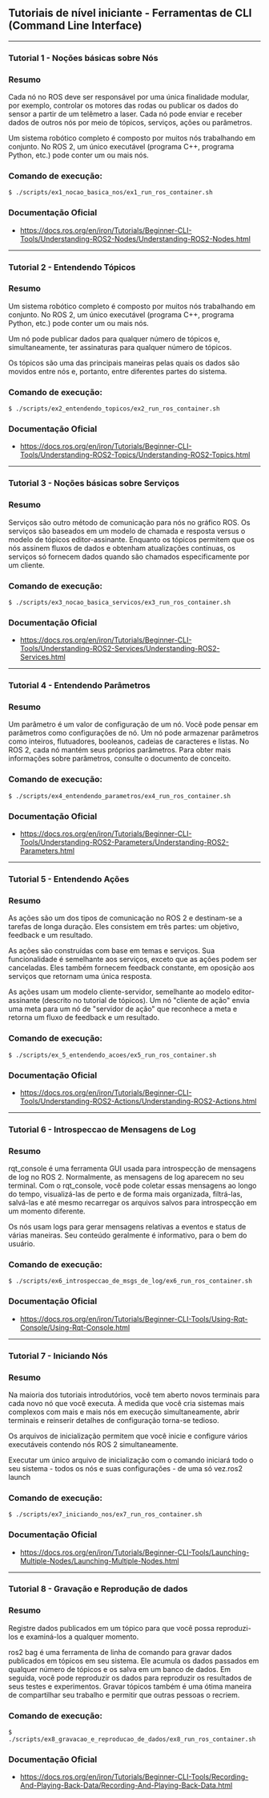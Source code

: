 ## Tutoriais de nível iniciante - Ferramentas de CLI (Command Line Interface)


---------------------------------------------------------------------------------------------------
### Tutorial 1 - Noções básicas sobre Nós

### Resumo
Cada nó no ROS deve ser responsável por uma única finalidade modular, por exemplo, controlar os motores das rodas ou publicar os dados do sensor a partir de um telêmetro a laser. Cada nó pode enviar e receber dados de outros nós por meio de tópicos, serviços, ações ou parâmetros.

Um sistema robótico completo é composto por muitos nós trabalhando em conjunto. No ROS 2, um único executável (programa C++, programa Python, etc.) pode conter um ou mais nós.

### Comando de execução:
    $ ./scripts/ex1_nocao_basica_nos/ex1_run_ros_container.sh

### Documentação Oficial
- https://docs.ros.org/en/iron/Tutorials/Beginner-CLI-Tools/Understanding-ROS2-Nodes/Understanding-ROS2-Nodes.html


---------------------------------------------------------------------------------------------------
### Tutorial 2 - Entendendo Tópicos

### Resumo
Um sistema robótico completo é composto por muitos nós trabalhando em conjunto. No ROS 2, um único executável (programa C++, programa Python, etc.) pode conter um ou mais nós.

Um nó pode publicar dados para qualquer número de tópicos e, simultaneamente, ter assinaturas para qualquer número de tópicos.

Os tópicos são uma das principais maneiras pelas quais os dados são movidos entre nós e, portanto, entre diferentes partes do sistema.

### Comando de execução:
    $ ./scripts/ex2_entendendo_topicos/ex2_run_ros_container.sh

### Documentação Oficial
- https://docs.ros.org/en/iron/Tutorials/Beginner-CLI-Tools/Understanding-ROS2-Topics/Understanding-ROS2-Topics.html


---------------------------------------------------------------------------------------------------
### Tutorial 3 - Noções básicas sobre Serviços

### Resumo
Serviços são outro método de comunicação para nós no gráfico ROS. Os serviços são baseados em um modelo de chamada e resposta versus o modelo de tópicos editor-assinante. Enquanto os tópicos permitem que os nós assinem fluxos de dados e obtenham atualizações contínuas, os serviços só fornecem dados quando são chamados especificamente por um cliente.

### Comando de execução:
    $ ./scripts/ex3_nocao_basica_servicos/ex3_run_ros_container.sh

### Documentação Oficial
- https://docs.ros.org/en/iron/Tutorials/Beginner-CLI-Tools/Understanding-ROS2-Services/Understanding-ROS2-Services.html


---------------------------------------------------------------------------------------------------
### Tutorial 4 - Entendendo Parâmetros

### Resumo
Um parâmetro é um valor de configuração de um nó. Você pode pensar em parâmetros como configurações de nó. Um nó pode armazenar parâmetros como inteiros, flutuadores, booleanos, cadeias de caracteres e listas. No ROS 2, cada nó mantém seus próprios parâmetros. Para obter mais informações sobre parâmetros, consulte o documento de conceito.

### Comando de execução:
    $ ./scripts/ex4_entendendo_parametros/ex4_run_ros_container.sh

### Documentação Oficial
- https://docs.ros.org/en/iron/Tutorials/Beginner-CLI-Tools/Understanding-ROS2-Parameters/Understanding-ROS2-Parameters.html


---------------------------------------------------------------------------------------------------
### Tutorial 5 - Entendendo Ações

### Resumo
As ações são um dos tipos de comunicação no ROS 2 e destinam-se a tarefas de longa duração. Eles consistem em três partes: um objetivo, feedback e um resultado.

As ações são construídas com base em temas e serviços. Sua funcionalidade é semelhante aos serviços, exceto que as ações podem ser canceladas. Eles também fornecem feedback constante, em oposição aos serviços que retornam uma única resposta.

As ações usam um modelo cliente-servidor, semelhante ao modelo editor-assinante (descrito no tutorial de tópicos). Um nó "cliente de ação" envia uma meta para um nó de "servidor de ação" que reconhece a meta e retorna um fluxo de feedback e um resultado.

### Comando de execução:
    $ ./scripts/ex_5_entendendo_acoes/ex5_run_ros_container.sh

### Documentação Oficial
- https://docs.ros.org/en/iron/Tutorials/Beginner-CLI-Tools/Understanding-ROS2-Actions/Understanding-ROS2-Actions.html


---------------------------------------------------------------------------------------------------
### Tutorial 6 - Introspeccao de Mensagens de Log

### Resumo
rqt_console é uma ferramenta GUI usada para introspecção de mensagens de log no ROS 2. Normalmente, as mensagens de log aparecem no seu terminal. Com o rqt_console, você pode coletar essas mensagens ao longo do tempo, visualizá-las de perto e de forma mais organizada, filtrá-las, salvá-las e até mesmo recarregar os arquivos salvos para introspecção em um momento diferente.

Os nós usam logs para gerar mensagens relativas a eventos e status de várias maneiras. Seu conteúdo geralmente é informativo, para o bem do usuário.

### Comando de execução:
    $ ./scripts/ex6_introspeccao_de_msgs_de_log/ex6_run_ros_container.sh

### Documentação Oficial
- https://docs.ros.org/en/iron/Tutorials/Beginner-CLI-Tools/Using-Rqt-Console/Using-Rqt-Console.html


---------------------------------------------------------------------------------------------------
### Tutorial 7 - Iniciando Nós

### Resumo
Na maioria dos tutoriais introdutórios, você tem aberto novos terminais para cada novo nó que você executa. À medida que você cria sistemas mais complexos com mais e mais nós em execução simultaneamente, abrir terminais e reinserir detalhes de configuração torna-se tedioso.

Os arquivos de inicialização permitem que você inicie e configure vários executáveis contendo nós ROS 2 simultaneamente.

Executar um único arquivo de inicialização com o comando iniciará todo o seu sistema - todos os nós e suas configurações - de uma só vez.ros2 launch

### Comando de execução:
    $ ./scripts/ex7_iniciando_nos/ex7_run_ros_container.sh

### Documentação Oficial
- https://docs.ros.org/en/iron/Tutorials/Beginner-CLI-Tools/Launching-Multiple-Nodes/Launching-Multiple-Nodes.html


---------------------------------------------------------------------------------------------------
### Tutorial 8 - Gravação e Reprodução de dados

### Resumo
Registre dados publicados em um tópico para que você possa reproduzi-los e examiná-los a qualquer momento.

ros2 bag é uma ferramenta de linha de comando para gravar dados publicados em tópicos em seu sistema. Ele acumula os dados passados em qualquer número de tópicos e os salva em um banco de dados. Em seguida, você pode reproduzir os dados para reproduzir os resultados de seus testes e experimentos. Gravar tópicos também é uma ótima maneira de compartilhar seu trabalho e permitir que outras pessoas o recriem.

### Comando de execução:
    $ ./scripts/ex8_gravacao_e_reproducao_de_dados/ex8_run_ros_container.sh

### Documentação Oficial
- https://docs.ros.org/en/iron/Tutorials/Beginner-CLI-Tools/Recording-And-Playing-Back-Data/Recording-And-Playing-Back-Data.html